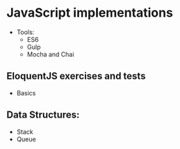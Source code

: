 # JavaScript implementations

* Tools:
   * ES6
   * Gulp
   * Mocha and Chai
   
## EloquentJS exercises and tests
* Basics

   
## Data Structures:
* Stack
* Queue
